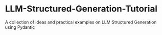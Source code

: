 # LLM-Structured-Generation-Tutorial
A collection of ideas and practical examples on LLM Structured Generation using Pydantic
